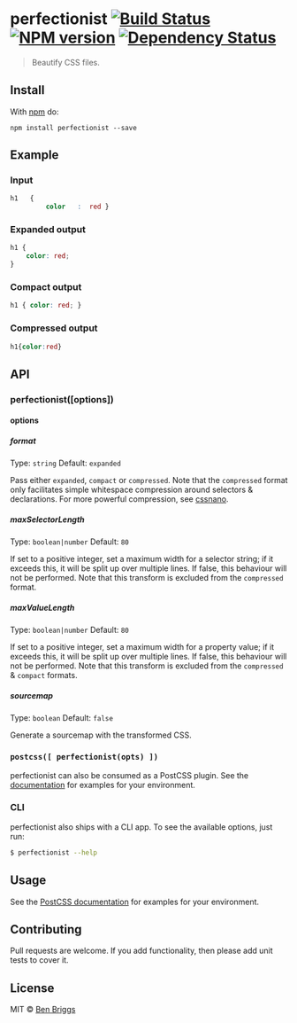 # perfectionist [![Build Status](https://travis-ci.org/ben-eb/perfectionist.svg?branch=master)][ci] [![NPM version](https://badge.fury.io/js/perfectionist.svg)][npm] [![Dependency Status](https://gemnasium.com/ben-eb/perfectionist.svg)][deps]

> Beautify CSS files.

## Install

With [npm](https://npmjs.org/package/perfectionist) do:

```
npm install perfectionist --save
```

## Example

### Input

```css
h1   {
         color   :  red }
```

### Expanded output

```css
h1 {
    color: red;
}
```

### Compact output

```css
h1 { color: red; }
```

### Compressed output

```css
h1{color:red}
```

## API

### perfectionist([options])

#### options

##### format

Type: `string`
Default: `expanded`

Pass either `expanded`, `compact` or `compressed`. Note that the `compressed`
format only facilitates simple whitespace compression around selectors &
declarations. For more powerful compression, see [cssnano].

##### maxSelectorLength

Type: `boolean|number`
Default: `80`

If set to a positive integer, set a maximum width for a selector string; if
it exceeds this, it will be split up over multiple lines. If false, this
behaviour will not be performed. Note that this transform is excluded from the
`compressed` format.

##### maxValueLength

Type: `boolean|number`
Default: `80`

If set to a positive integer, set a maximum width for a property value; if
it exceeds this, it will be split up over multiple lines. If false, this
behaviour will not be performed. Note that this transform is excluded from the
`compressed` & `compact` formats.

##### sourcemap

Type: `boolean`
Default: `false`

Generate a sourcemap with the transformed CSS.

### `postcss([ perfectionist(opts) ])`

perfectionist can also be consumed as a PostCSS plugin. See the
[documentation](https://github.com/postcss/postcss#usage) for examples for
your environment.

### CLI

perfectionist also ships with a CLI app. To see the available options, just run:

```sh
$ perfectionist --help
```

## Usage

See the [PostCSS documentation](https://github.com/postcss/postcss#usage) for
examples for your environment.

## Contributing

Pull requests are welcome. If you add functionality, then please add unit tests
to cover it.

## License

MIT © [Ben Briggs](http://beneb.info)

[ci]:      https://travis-ci.org/ben-eb/perfectionist
[cssnano]: https://github.com/ben-eb/cssnano
[deps]:    https://gemnasium.com/ben-eb/perfectionist
[npm]:     http://badge.fury.io/js/perfectionist
[postcss]: https://github.com/postcss/postcss
